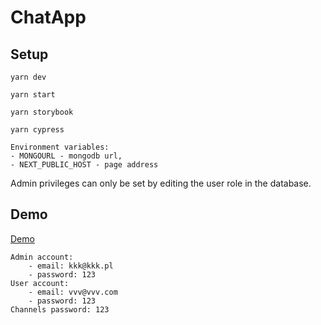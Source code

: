 # ChatApp

## Setup
```
yarn dev
```
```
yarn start
```
```
yarn storybook
```
```
yarn cypress
```
```
Environment variables:
- MONGOURL - mongodb url,
- NEXT_PUBLIC_HOST - page address
```
Admin privileges can only be set by editing the user role in the database.

## Demo
[Demo](https://chatapp-e51p.onrender.com)
```
Admin account:
    - email: kkk@kkk.pl
    - password: 123
User account:
    - email: vvv@vvv.com
    - password: 123
Channels password: 123

```
